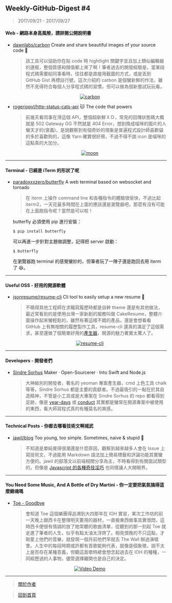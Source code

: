 ## Weekly-GitHub-Digest #4
> 2017/09/21 - 2017/09/27

#### Web - 網路本身高風險，請詳閱公開說明書
- [dawnlabs/carbon](https://github.com/dawnlabs/carbon)  Create and share beautiful images of your source code 🎨
  
  > 該工具可以協助你在貼 code 時 hightlight 關鍵字並且加上類似編輯器的邊框，整個質感和顏值都上來了啊！筆者過去的開發經驗是，當某段程式碼需要給同事看時，往往都是直接用截圖的方式，或是丟到 GitHub Gist 再標註行號，這次介紹的 carbon 是個蠻新鮮的作法，雖然不見得符合每個人分享程式碼的習慣，但可以做為個新嘗試玩玩看。
  <p align="center">
    <a target="_blank" href="https://github.com/dawnlabs/carbon"><img alt="carbon" src="https://i.imgur.com/cZ3sAfU.png"></a>
  </p>
  
- [rogeriopvl/http-status-cats-api](https://github.com/rogeriopvl/http-status-cats-api)  🐱 The code that powers
  > 前幾天看同事在滑這個 API，整個超新鮮ＸＤ，常見的回傳狀態碼大概就是 502 Gateway GG 不然就是 404 Error，想到換成喵咪的圖片的人蠻天才的(褒義)，是說觀察到有個奇妙的現象是普遍程式設計師喜歡貓的多於喜歡狗的，這像 Yarn 確實很好用，不過不得不說 icon 是喵咪的這點真的大加分。 
  <p align="center">
    <a target="_blank" href="https://github.com/rogeriopvl/http-status-cats-api"><img alt="moon" src="https://i.imgur.com/XccESrZ.png"></a>
  </p>
---

#### Terminal - 已經是 iTerm 的形狀了呢
- [paradoxxxzero/butterfly](https://github.com/paradoxxxzero/butterfly)  A web terminal based on websocket and tornado
  
  > 在 iterm 上操作 command line 和各種指令的體驗很愉快，不過比起 iterm2，一天花最多時間在上面的應該還是瀏覽器吧，那麼有沒有可能在上面跑指令呢？當然是可以啦！

  butterfly 必須使用 pip 進行安裝：
  ```shell
  $ pip install butterfly
  ```
  可以再進一步針對主題做調整，記得把 server 啟動：
  ```shell
  $ butterfly
  ```
  
  在瀏覽器跑 terminal 的感覺蠻妙的，但筆者玩了一陣子還是跑回去用 iterm 了 😆。

---

#### Useful OSS - 好用的開源軟體

- [jsonresume/resume-cli](https://github.com/jsonresume/resume-cli)  Cli tool to easily setup a new resume 📑

  > 不曉得其他工程師在求職寫履歷時都是自幹 theme 還是有其他做法，最近常看到的是使用台灣一家新創的服務叫做 CakeResume，整體介面操作起來蠻輕鬆的，雖然有著這樣不錯的產品，還是會想看看 GitHub 上有無相關的履歷製作工具，resume-cli 還真的滿足了這個需求，甚至還做了個簡單好用的[產生器](http://registry.jsonresume.org/)，開源的魅力著實太驚人了。
  <p align="center">
    <a target="_blank" href="https://github.com/jsonresume/resume-cli"><img alt="resume-cli" src="https://i.imgur.com/P4a7GM1.png"></a>
  </p>
---

#### Developers - 開發者們

- [Sindre Sorhus](https://github.com/sindresorhus)  Maker · Open-Sourcerer · Into Swift and Node.js
  
  > 大神級別的開發者，著名的 yeoman 專案產生器，cmd 上色工具 chalk 等等，Sindre Sorhus 都是主要的貢獻者。不過最吸引的一點在於其自造精神，不管是小工具或是大專案在 Sindre Sorhus 的 repo 都看得到足跡，像是 [year-days](https://github.com/sindresorhus/year-days) 或 [conduct](https://github.com/sindresorhus/conduct) 其實都是蠻常在開源專案中被使用的東西，看大師寫程式真的有種莫名的爽感。

---

#### Technical Posts - 你都去哪看技術文啊城武

- [jawil/blog](https://github.com/jawil/blog)  Too young, too simple. Sometimes, naive & stupid 🐌
  
  > 不知道是單純覺得很潮還是什麼原因，觀察到越來越多人會在 Issue 上寫技術文，不過能用 Markdown 語法加上簡易標籤和評論功能其實蠻方便的。jawil 的部落文以前端相關分享為主，不時看得到有關面試類型的，但像是 [Javascript 的各種奇技淫巧](https://github.com/jawil/blog/issues/24) 也同樣讓人大開眼界。

---

#### You Need Some Music, And A Bottle of Dry Martini - 你一定要把氣氛搞得這麼銷魂嗎
- [Toe - Goodbye](https://www.youtube.com/watch?v=e0RWnzd_b_k&index=4&list=PLxPPbs7D6-e9EormZGytI5kUtNiOre2Op)
  
  > 會知道 Toe 這個樂團得追溯到大四那年在 IOH 實習，某次工作坊的前一天晚上跟西卡在整理明天要用的器材，一直搬東西做事其實很悶，這時西卡便很有情調的放了她常聽的歌曲清單，從聽到的那一刻起 Toe 就走進了筆者的人生，似乎有點太油太浮誇了。相見恨晚的不只這點，才剛愛上他們的音樂，就發現一個月前他們早就去 The Wall 辦過演唱會。人生中的每段時期或許都有首歌能夠代表，就像是個象徵，說不太上是否存在某種意義，但聽這首歌時總會想念起過去在 IOH 的種種，一同經歷過的人事物，儘管選擇離開也是自己的決定。
  <p align="center"> 
    <a href="https://www.youtube.com/watch?v=e0RWnzd_b_k&index=4&list=PLxPPbs7D6-e9EormZGytI5kUtNiOre2Op">
      <img src="https://i.imgur.com/jKl1vTz.png" alt="Video Demo" />
    </a>
  </p>


---
> [關於作者](https://goo.gl/1pnqEk)

> [回到首頁](https://git.io/v5wk4)
